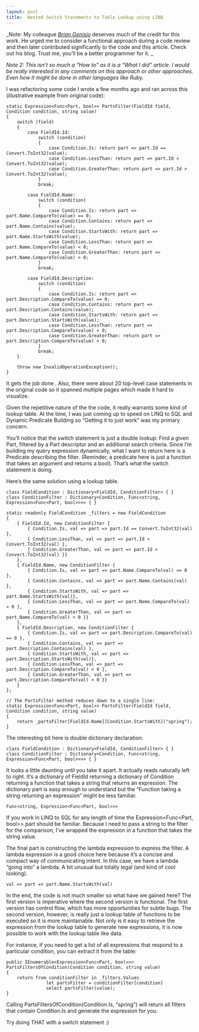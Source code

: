 ```yaml
---
layout: post
title:  Nested Switch Statements to Table Lookup using LINQ
---
```

_Note: My colleague _[_Brian Genisio_](http://geekswithblogs.net/HouseOfBilz/Default.aspx)_ deserves much of the credit for this work. He urged me to consider a functional approach during a code review and then later contributed significantly to the code and this article. Check out his blog. Trust me, you’ll be a better programmer for it. _

_Note 2: This isn’t so much a “How to" as it is a “What I did” article. I would be really interested in any comments on this approach or other approaches. Even how it might be done in other languages like Ruby._

I was refactoring some code I wrote a few months ago and ran across this (illustrative example from original code):
    
    static Expression<Func<Part, bool>> PartsFilter(FieldId field, Condition condition, string value)  
    {  
        switch (field)  
        {  
            case FieldId.Id:  
                switch (condition)  
                {  
                    case Condition.Is: return part => part.Id == Convert.ToInt32(value);  
                    case Condition.LessThan: return part => part.Id < Convert.ToInt32(value);  
                    case Condition.GreaterThan: return part => part.Id > Convert.ToInt32(value);  
                }  
                break;  
      
            case FieldId.Name:  
                switch (condition)  
                {  
                    case Condition.Is: return part => part.Name.CompareTo(value) == 0;  
                    case Condition.Contains: return part => part.Name.Contains(value);  
                    case Condition.StartsWith: return part => part.Name.StartsWith(value);  
                    case Condition.LessThan: return part => part.Name.CompareTo(value) < 0;  
                    case Condition.GreaterThan: return part => part.Name.CompareTo(value) > 0;  
                }  
                break;  
      
            case FieldId.Description:  
                switch (condition)  
                {  
                    case Condition.Is: return part => part.Description.CompareTo(value) == 0;  
                    case Condition.Contains: return part => part.Description.Contains(value);  
                    case Condition.StartsWith: return part => part.Description.StartsWith(value);  
                    case Condition.LessThan: return part => part.Description.CompareTo(value) < 0;  
                    case Condition.GreaterThan: return part => part.Description.CompareTo(value) > 0;  
                }  
                break;  
        }  
      
        throw new InvalidOperationException();  
    }

  


It gets the job done . Also, there were about 20 top-level case statements in the original code so it spanned multiple pages which made it hard to visualize.

Given the repetitive nature of the the code, it really warrants some kind of lookup table. At the time, I was just coming up to speed on LINQ to SQL and Dynamic Predicate Building so “Getting it to just work” was my primary concern.

You’ll notice that the switch statement is just a double lookup: Find a given Part, filtered by a Part descriptor and an additional search criteria. Since I’m building my query expression dynamically, what I want to return here is a Predicate describing the filter. (Reminder, a predicate here is just a function that takes an argument and returns a bool). That’s what the switch statement is doing.

Here’s the same solution using a lookup table.
    
    class FieldCondition : Dictionary<FieldId, ConditionFilter> { }  
    class ConditionFilter : Dictionary<Condition, Func<string, Expression<Func<Part, bool>>>> { }  
      
    static readonly FieldCondition _filters = new FieldCondition  
    {  
        { FieldId.Id, new ConditionFilter {   
            { Condition.Is, val => part => part.Id == Convert.ToInt32(val) },  
            { Condition.LessThan, val => part => part.Id < Convert.ToInt32(val) },  
            { Condition.GreaterThan, val => part => part.Id > Convert.ToInt32(val) }}  
        },   
        { FieldId.Name, new ConditionFilter {   
            { Condition.Is, val => part => part.Name.CompareTo(val) == 0 },  
            { Condition.Contains, val => part => part.Name.Contains(val) },  
            { Condition.StartsWith, val => part => part.Name.StartsWith(val)},  
            { Condition.LessThan, val => part => part.Name.CompareTo(val) < 0 },  
            { Condition.GreaterThan, val => part => part.Name.CompareTo(val) > 0 }}  
        },   
        { FieldId.Description, new ConditionFilter {   
            { Condition.Is, val => part => part.Description.CompareTo(val) == 0 },  
            { Condition.Contains, val => part => part.Description.Contains(val) },  
            { Condition.StartsWith, val => part => part.Description.StartsWith(val)},  
            { Condition.LessThan, val => part => part.Description.CompareTo(val) < 0 },  
            { Condition.GreaterThan, val => part => part.Description.CompareTo(val) > 0 }}  
        }   
    };
    
    // The PartsFilter method reduces down to a single line:  
    static Expression<Func<Part, bool>> PartsFilter(FieldId field, Condition condition, string value)  
    {  
        return _partsFilter[FieldId.Name][Condition.StartsWith]("spring");  
    }

  
The interesting bit here is double dictionary declaration:
    
    class FieldCondition : Dictionary<FieldId, ConditionFilter> { }  
    class ConditionFilter : Dictionary<Condition, Func<string, Expression<Func<Part, bool>>>> { }

  


It looks a little daunting until you take it apart. It actually reads naturally left to right. It’s a dictionary of FieldId returning a dictionary of Condition returning a function that takes a string that returns an expression. The dictionary part is easy enough to understand but the “Function taking a string returning an expression” might be less familiar.
    
    Func<string, Expression<Func<Part, bool>>>

  


If you work in LINQ to SQL for any length of time the Expression<Func<Part, bool>> part should be familiar. Because I need to pass a string to the filter for the comparison, I’ve wrapped the expression in a function that takes the string value.

The final part is constructing the lambda expression to express the filter. A lambda expression is a good choice here because it’s a concise and compact way of communicating intent. In this case, we have a lambda “going into” a lambda. A bit unusual but totally legal (and kind of cool looking).
    
    val => part => part.Name.StartsWith(val)

  


In the end, the code is not much smaller so what have we gained here? The first version is imperative where the second version is functional. The first version has control flow, which has more opportunities for subtle bugs. The second version, however, is really just a lookup table of functions to be executed so it is more maintainable. Not only is it easy to retrieve the expression from the lookup table to generate new expressions, it is now possible to work with the lookup table like data.

For instance, if you need to get a list of all expressions that respond to a particular condition, you can extract it from the table:
    
    public IEnumerable<Expression<Func<Part, bool>>> PartsFiltersOfCondition(Condition condition, string value)   
    {  
        return from conditionFilter in _filters.Values   
                   let partsFilter = conditionFilter[condition]   
                   select partsFilter(value);   
    }  
    

  


Calling PartsFiltersOfCondition(Condition.Is, “spring”) will return all filters that contain Condition.Is and generate the expression for you.

Try doing THAT with a switch statement :) 
